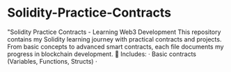 # Solidity-Practice-Contracts
"Solidity Practice Contracts - Learning Web3 Development  This repository contains my Solidity learning journey with practical contracts and projects. From basic concepts to advanced smart contracts, each file documents my progress in blockchain development.  🔹 Includes:  · Basic contracts (Variables, Functions, Structs) · 
